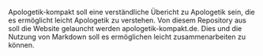 Apologetik-kompakt soll eine verständliche Übericht zu Apologetik sein, die es ermöglicht leicht Apologetik zu verstehen.
Von diesem Repository aus soll die Website gelauncht werden apologetik-kompakt.de.
Dies und die Nutzung von Markdown soll es ermöglichen leicht zusammenarbeiten zu können.
